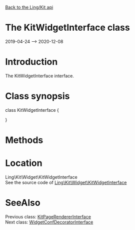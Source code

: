 [Back to the Ling/Kit api](https://github.com/lingtalfi/Kit/blob/master/doc/api/Ling/Kit.md)



The KitWidgetInterface class
================
2019-04-24 --> 2020-12-08






Introduction
============

The KitWidgetInterface interface.



Class synopsis
==============


class <span class="pl-k">KitWidgetInterface</span>  {

}






Methods
==============






Location
=============
Ling\Kit\Widget\KitWidgetInterface<br>
See the source code of [Ling\Kit\Widget\KitWidgetInterface](https://github.com/lingtalfi/Kit/blob/master/Widget/KitWidgetInterface.php)



SeeAlso
==============
Previous class: [KitPageRendererInterface](https://github.com/lingtalfi/Kit/blob/master/doc/api/Ling/Kit/PageRenderer/KitPageRendererInterface.md)<br>Next class: [WidgetConfDecoratorInterface](https://github.com/lingtalfi/Kit/blob/master/doc/api/Ling/Kit/WidgetConfDecorator/WidgetConfDecoratorInterface.md)<br>
